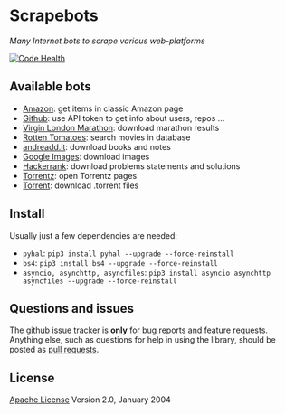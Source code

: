 # Scrapebots

*Many Internet bots to scrape various web-platforms*

[![Code Health](https://landscape.io/github/sirfoga/scrapebots/master/landscape.svg?style=flat
)](https://landscape.io/github/sirfoga/scrapebots/master)


## Available bots
- [Amazon](amazon/amazon_items_scraper.py): get items in classic Amazon page
- [Github](github/tester.py): use API token to get info about users, repos ...
- [Virgin London Marathon](london-marathon/cli.py): download marathon results
- [Rotten Tomatoes](rottentomatoes/cli.py): search movies in database
- [andreadd.it](misc/andreadd.py): download books and notes
- [Google Images](misc/google_image.py): download images
- [Hackerrank](misc/hackerrank.py): download problems statements and solutions
- [Torrentz](misc/torr_mov.py): open Torrentz pages
- [Torrent](misc/torrent_downloader.py): download .torrent files


## Install
Usually just a few dependencies are needed:
- `pyhal`: `pip3 install pyhal --upgrade --force-reinstall`
- `bs4`: `pip3 install bs4 --upgrade --force-reinstall`
- `asyncio, asynchttp, asyncfiles`: `pip3 install asyncio asynchttp asyncfiles --upgrade --force-reinstall`


## Questions and issues
The [github issue tracker](https://github.com/sirfoga/scrapebots/issues) is **only** for bug reports and feature requests. Anything else, such as questions for help in using the library, should be posted as [pull requests](https://github.com/sirfoga/scrapebots/pulls).


## License
[Apache License](http://www.apache.org/licenses/LICENSE-2.0) Version 2.0, January 2004
